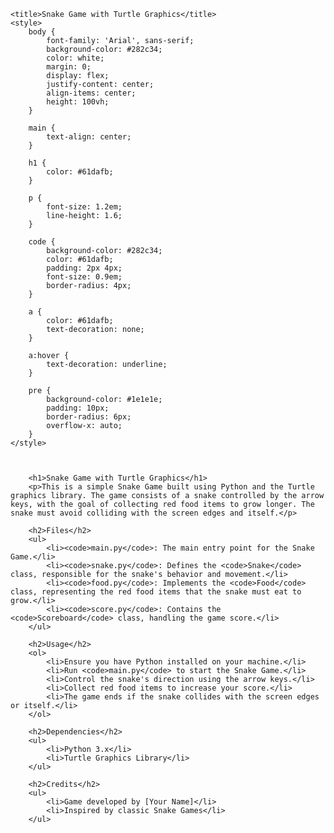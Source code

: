 
    <title>Snake Game with Turtle Graphics</title>
    <style>
        body {
            font-family: 'Arial', sans-serif;
            background-color: #282c34;
            color: white;
            margin: 0;
            display: flex;
            justify-content: center;
            align-items: center;
            height: 100vh;
        }

        main {
            text-align: center;
        }

        h1 {
            color: #61dafb;
        }

        p {
            font-size: 1.2em;
            line-height: 1.6;
        }

        code {
            background-color: #282c34;
            color: #61dafb;
            padding: 2px 4px;
            font-size: 0.9em;
            border-radius: 4px;
        }

        a {
            color: #61dafb;
            text-decoration: none;
        }

        a:hover {
            text-decoration: underline;
        }

        pre {
            background-color: #1e1e1e;
            padding: 10px;
            border-radius: 6px;
            overflow-x: auto;
        }
    </style>



        <h1>Snake Game with Turtle Graphics</h1>
        <p>This is a simple Snake Game built using Python and the Turtle graphics library. The game consists of a snake controlled by the arrow keys, with the goal of collecting red food items to grow longer. The snake must avoid colliding with the screen edges and itself.</p>

        <h2>Files</h2>
        <ul>
            <li><code>main.py</code>: The main entry point for the Snake Game.</li>
            <li><code>snake.py</code>: Defines the <code>Snake</code> class, responsible for the snake's behavior and movement.</li>
            <li><code>food.py</code>: Implements the <code>Food</code> class, representing the red food items that the snake must eat to grow.</li>
            <li><code>score.py</code>: Contains the <code>Scoreboard</code> class, handling the game score.</li>
        </ul>

        <h2>Usage</h2>
        <ol>
            <li>Ensure you have Python installed on your machine.</li>
            <li>Run <code>main.py</code> to start the Snake Game.</li>
            <li>Control the snake's direction using the arrow keys.</li>
            <li>Collect red food items to increase your score.</li>
            <li>The game ends if the snake collides with the screen edges or itself.</li>
        </ol>

        <h2>Dependencies</h2>
        <ul>
            <li>Python 3.x</li>
            <li>Turtle Graphics Library</li>
        </ul>

        <h2>Credits</h2>
        <ul>
            <li>Game developed by [Your Name]</li>
            <li>Inspired by classic Snake Games</li>
        </ul>

